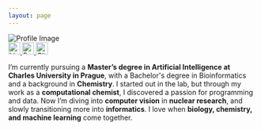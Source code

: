 ```yaml
---
layout: page
---
```

<div class="profile-section">
  <div class="profile-left">
    <img src="assets/images/profile.jpg" class="profile-image" alt="Profile Image">
    <div class="social-links">
      <a href="https://linkedin.com/in/emma-tekulova/" class="social-link" target="_blank" aria-label="LinkedIn">
        <img src="assets/icons/brand-linkedin.svg" alt="LinkedIn" width="24" height="24">
      </a>
      <a href="mailto:emmateki@gmail.com" class="social-link" aria-label="Email">
        <img src="assets/icons/mail.svg" alt="Email" width="24" height="24">
      </a>
      <a href="https://github.com/emmatekulova" class="social-link" aria-label="GitHub">
        <img src="assets/icons/brand-github.svg" alt="GitHub" width="24" height="24">
      </a>

  </div>

  <div class="profile-content">
    <!-- <h3>About Me</h3> -->
    <p>
    I’m currently pursuing a <b>Master’s degree in Artificial Intelligence at Charles University in Prague</b>, with a Bachelor's degree in Bioinformatics and a background in <b>Chemistry</b>. I started out in the lab, but through my work as a <b>computational chemist</b>, I discovered a passion for programming and data. Now I’m diving into <b>computer vision</b> in <b>nuclear research</b>, and slowly transitioning more into <b>informatics</b>. I love when <b>biology, chemistry, and machine learning</b> come together.
    </p>
  </div>
</div>

<!-- 
<h2>Recent Posts</h2>

<ul class="post-list">
  {% for post in site.posts limit:2 %}
  <li>
    <span class="post-meta">{{ post.date | date: "%b %-d, %Y" }}</span>
    <h3><a class="post-link" href="{{ post.url | relative_url }}">{{ post.title }}</a></h3>
    {{ post.excerpt }}
  </li>
  {% endfor %}
</ul>

<div class="view-all-link">
  <a href="/blog" class="button">View All Posts</a>
</div> -->